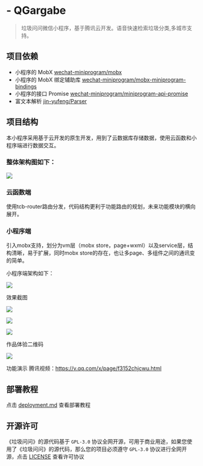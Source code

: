 # - QGargabe

> 垃圾问问微信小程序，基于腾讯云开发。语音快速检索垃圾分类,多城市支持。

## 项目依赖

- 小程序的 MobX [wechat-miniprogram/mobx](https://github.com/wechat-miniprogram/mobx)
- 小程序的 MobX 绑定辅助库 [wechat-miniprogram/mobx-miniprogram-bindings](https://github.com/wechat-miniprogram/mobx-miniprogram-bindings)
- 小程序的接口 Promise [wechat-miniprogram/miniprogram-api-promise](https://github.com/wechat-miniprogram/miniprogram-api-promise)
- 富文本解析 [jin-yufeng/Parser](https://github.com/jin-yufeng/Parser)

## 项目结构
本小程序采用基于云开发的原生开发，用到了云数据库存储数据，使用云函数和小程序端进行数据交互。

### 整体架构图如下：
![ ](http://mmbiz.qpic.cn/mmbiz_png/IHCgvD5IgkBrRNuTJZg4haPjywFibXm6ficQmjXbRo4iaI6icmro2kxEf1cqLkLFxghgucvNMQjCttoF4JMOiavicpBw/0?wx_fmt=png)


### 云函数端

使用tcb-router路由分发，代码结构更利于功能路由的规划，未来功能模块的横向展开。

### 小程序端

引入mobx支持，划分为vm层（mobx store，page+wxml）以及service层，结构清晰，易于扩展，同时mobx store的存在，也让多page、多组件之间的通讯变的简单。

小程序端架构如下：

![ ](http://mmbiz.qpic.cn/mmbiz_png/IHCgvD5IgkBrRNuTJZg4haPjywFibXm6fiaKG8EF0lo6M5ssEKibDCeO3ZVIXxnxQPYpiciaWnFibyFqMic829wrIG3LA/0?wx_fmt=png)



效果截图

![ ](http://mmbiz.qpic.cn/mmbiz_png/IHCgvD5IgkBrRNuTJZg4haPjywFibXm6fDX3tibKp86ta7poxicN2v61r5abiceHxu2tewic7fcGP1ic3wiahVXkicricuw/0?wx_fmt=png)    

![ ](http://mmbiz.qpic.cn/mmbiz_png/IHCgvD5IgkBrRNuTJZg4haPjywFibXm6fZmiaHFoR9mD7jMb65d0ImEsGSIS2VmCEd60TojRm7gycyZo7xLicExwg/0?wx_fmt=png)
     

![ ](http://mmbiz.qpic.cn/mmbiz_png/IHCgvD5IgkBrRNuTJZg4haPjywFibXm6fRzicDoDEQSFspQ5ic3ia6dj8MaxtkSjtuM52QRDJc2txAcC3iaAWU7tQMg/0?wx_fmt=png)

作品体验二维码

![ ](http://mmbiz.qpic.cn/mmbiz_png/IHCgvD5IgkBrRNuTJZg4haPjywFibXm6fsT3GiaMliaZnTUa0Q5r87g2YGALUeQiczaV8InX2ibNiaM7GB6np65oPk6g/0?wx_fmt=png)


功能演示
腾讯视频：https://v.qq.com/x/page/f3152chjcwu.html


## 部署教程

点击 [deployment.md](https://github.com/yautah/garbage/blob/master/deployment.md) 查看部署教程

## 开源许可

《垃圾问问》的源代码基于 `GPL-3.0` 协议全网开源，可用于商业用途，如果您使用了《垃圾问问》的源代码，那么您的项目必须遵守 `GPL-3.0` 协议进行全网开源，点击 [LICENSE](https://github.com/yautah/garbage/blob/master/LICENSE) 查看许可协议
